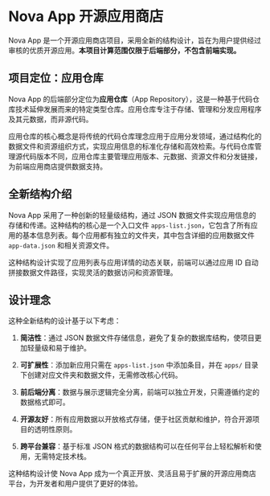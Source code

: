 # Nova App 开源应用商店

Nova App 是一个开源应用商店项目，采用全新的结构设计，旨在为用户提供经过审核的优质开源应用。**本项目计算范围仅限于后端部分，不包含前端实现。**

## 项目定位：应用仓库

Nova App 的后端部分定位为**应用仓库**（App Repository），这是一种基于代码仓库技术延伸发展而来的特定类型仓库。应用仓库专注于存储、管理和分发应用程序及其元数据，而非源代码。

应用仓库的核心概念是将传统的代码仓库理念应用于应用分发领域，通过结构化的数据文件和资源组织方式，实现应用信息的标准化存储和高效检索。与代码仓库管理源代码版本不同，应用仓库主要管理应用版本、元数据、资源文件和分发链接，为前端应用商店提供数据支持。

## 全新结构介绍

Nova App 采用了一种创新的轻量级结构，通过 JSON 数据文件实现应用信息的存储和传递。这种结构的核心是一个入口文件 `apps-list.json`，它包含了所有应用的基本信息列表。每个应用都有独立的文件夹，其中包含详细的应用数据文件 `app-data.json` 和相关资源文件。

这种结构设计实现了应用列表与应用详情的动态关联，前端可以通过应用 ID 自动拼接数据文件路径，实现灵活的数据访问和资源管理。

## 设计理念

这种全新结构的设计基于以下考虑：

1. **简洁性**：通过 JSON 数据文件存储信息，避免了复杂的数据库结构，使项目更加轻量级和易于维护。

2. **可扩展性**：添加新应用只需在 `apps-list.json` 中添加条目，并在 `apps/` 目录下创建对应文件夹和数据文件，无需修改核心代码。

3. **前后端分离**：数据与展示逻辑完全分离，前端可以独立开发，只需遵循约定的数据格式即可。

4. **开源友好**：所有应用数据以开放格式存储，便于社区贡献和维护，符合开源项目的透明性原则。

5. **跨平台兼容**：基于标准 JSON 格式的数据结构可以在任何平台上轻松解析和使用，无需特定技术栈。

这种结构设计使 Nova App 成为一个真正开放、灵活且易于扩展的开源应用商店平台，为开发者和用户提供了更好的体验。